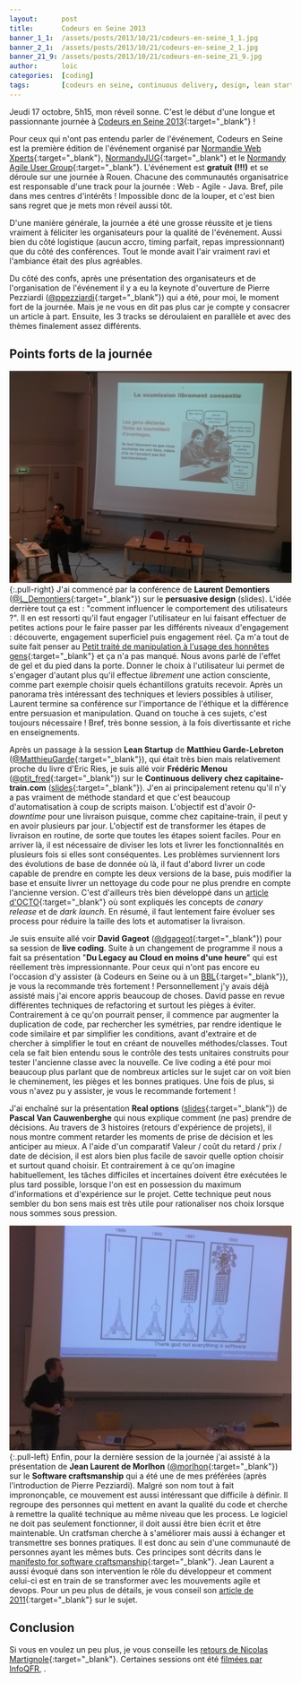 ```yaml
---
layout:      post
title:       Codeurs en Seine 2013
banner_1_1:  /assets/posts/2013/10/21/codeurs-en-seine_1_1.jpg
banner_2_1:  /assets/posts/2013/10/21/codeurs-en-seine_2_1.jpg
banner_21_9: /assets/posts/2013/10/21/codeurs-en-seine_21_9.jpg
author:      loic
categories:  [coding]
tags:        [codeurs en seine, continuous delivery, design, lean startup, software craftsmanship]
---
```


Jeudi 17 octobre, 5h15, mon réveil sonne. C'est le début d'une longue et passionnante journée à [Codeurs en Seine 2013](https://gospeak.io/events/ext/cfc9785a-50ca-4644-8f2f-43a9ce92b9cb){:target="_blank"} !

Pour ceux qui n'ont pas entendu parler de l'événement, Codeurs en Seine est la première édition de l'événement organisé par
[Normandie Web Xperts](https://www.nwx.fr){:target="_blank"}, [NormandyJUG](https://twitter.com/normandyjug){:target="_blank"}
et le [Normandy Agile User Group](https://twitter.com/normandyagile){:target="_blank"}. L'événement est **gratuit (!!!)** et se déroule sur une journée à Rouen.
Chacune des communautés organisatrice est responsable d'une track pour la journée : Web - Agile - Java. Bref, pile dans mes centres d'intérêts !
Impossible donc de la louper, et c'est bien sans regret que je mets mon réveil aussi tôt.

D'une manière générale, la journée a été une grosse réussite et je tiens vraiment à féliciter les organisateurs pour la qualité de l'événement.
Aussi bien du côté logistique (aucun accro, timing parfait, repas impressionnant) que du côté des conférences.
Tout le monde avait l'air vraiment ravi et l'ambiance était des plus agréables.

Du côté des confs, après une présentation des organisateurs et de l'organisation de l'événement il y a eu
la keynote d'ouverture de Pierre Pezziardi ([@ppezziardi](https://twitter.com/ppezziardi){:target="_blank"}) qui a été, pour moi, le moment fort de la journée.
Mais je ne vous en dit pas plus car je compte y consacrer un article à part. Ensuite, les 3 tracks se déroulaient en parallèle et avec des thèmes finalement assez différents.

## Points forts de la journée


![Persuasive design par Laurent Demontiers](/assets/posts/2013/10/21/persuavive-design.jpg){:.pull-right}
J'ai commencé par la conférence de **Laurent Demontiers** ([@L_Demontiers](https://twitter.com/L_Demontiers){:target="_blank"}) sur le **persuasive design** (slides).
L'idée derrière tout ça est : "comment influencer le comportement des utilisateurs ?". Il en est ressorti qu'il faut engager l'utilisateur en lui faisant effectuer
de petites actions pour le faire passer par les différents niveaux d'engagement : découverte, engagement superficiel puis engagement réel. Ça m'a tout de suite fait penser au
[Petit traité de manipulation à l'usage des honnêtes gens](https://des-livres-pour-changer-de-vie.com/petit-traite-de-manipulation-a-lusage-des-honnetes-gens){:target="_blank"}
et ça n'a pas manqué. Nous avons parlé de l'effet de gel et du pied dans la porte. Donner le choix à l'utilisateur lui permet de s'engager d'autant plus
qu'il effectue *librement* une action consciente, comme part exemple choisir quels échantillons gratuits recevoir.
Après un panorama très intéressant des techniques et leviers possibles à utiliser, Laurent termine sa conférence sur l'importance de l'éthique
et la différence entre persuasion et manipulation. Quand on touche à ces sujets, c'est toujours nécessaire !
Bref, très bonne session, à la fois divertissante et riche en enseignements.

Après un passage à la session **Lean Startup** de **Matthieu Garde-Lebreton** ([@MatthieuGarde](https://twitter.com/MatthieuGarde){:target="_blank"}),
qui était très bien mais relativement proche du livre d'Eric Ries, je suis allé voir **Frédéric Menou** ([@ptit_fred](https://twitter.com/ptit_fred){:target="_blank"})
sur le **Continuous delivery chez capitaine-train.com** ([slides](https://fr.slideshare.net/ptit-fred/livraison-continue-chez-capitaine-train-codeurs-en-seine){:target="_blank"}).
J'en ai principalement retenu qu'il n'y a pas vraiment de méthode standard et que c'est beaucoup d'automatisation à coup de scripts maison.
L'objectif est d'avoir *0-downtime* pour une livraison puisque, comme chez capitaine-train, il peut y en avoir plusieurs par jour.
L'objectif est de transformer les étapes de livraison en routine, de sorte que toutes les étapes soient faciles.
Pour en arriver là, il est nécessaire de diviser les lots et livrer les fonctionnalités en plusieurs fois si elles sont conséquentes.
Les problèmes surviennent lors des évolutions de base de donnée où là, il faut d'abord livrer un code capable de prendre en compte les deux versions de la base,
puis modifier la base et ensuite livrer un nettoyage du code pour ne plus prendre en compte l'ancienne version.
C'est d'ailleurs très bien développé dans un [article d'OCTO](https://blog.octo.com/zero-downtime-deployment){:target="_blank"} où sont expliqués les concepts de
*canary release* et de *dark launch*. En résumé, il faut lentement faire évoluer ses process pour réduire la taille des lots et automatiser la livraison.

Je suis ensuite allé voir **David Gageot** ([@dgageot](https://twitter.com/dgageot){:target="_blank"}) pour sa session de **live coding**.
Suite à un changement de programme il nous a fait sa présentation "**Du Legacy au Cloud en moins d'une heure**" qui est réellement très impressionnante.
Pour ceux qui n'ont pas encore eu l'occasion d'y assister (à Codeurs en Seine ou à un [BBL](http://www.brownbaglunch.fr/baggers.html#david-gageot){:target="_blank"}),
je vous la recommande très fortement ! Personnellement j'y avais déjà assisté mais j'ai encore appris beaucoup de choses.
David passe en revue différentes techniques de refactoring et surtout les pièges à éviter. Contrairement à ce qu'on pourrait penser,
il commence par augmenter la duplication de code, par rechercher les symétries, par rendre identique le code similaire et par simplifier les conditions,
avant d'extraire et de chercher à simplifier le tout en créant de nouvelles méthodes/classes.
Tout cela se fait bien entendu sous le contrôle des tests unitaires construits pour tester l'ancienne classe avec la nouvelle.
Ce live coding a été pour moi beaucoup plus parlant que de nombreux articles sur le sujet car on voit bien le cheminement, les pièges et les bonnes pratiques.
Une fois de plus, si vous n'avez pu y assister, je vous le recommande fortement !

J'ai enchaîné sur la présentation **Real options** ([slides](https://www.agilecoach.net/coach-tools/real-options){:target="_blank"})
de **Pascal Van Cauwenberghe** qui nous explique comment (ne pas) prendre de décisions. Au travers de 3 histoires (retours d'expérience de projets),
il nous montre comment retarder les moments de prise de décision et les anticiper au mieux. A l'aide d'un comparatif Valeur / coût du retard / prix / date de décision,
il est alors bien plus facile de savoir quelle option choisir et surtout quand choisir.
Et contrairement à ce qu'on imagine habituellement, les tâches difficiles et incertaines doivent être exécutées le plus tard possible,
lorsque l'on est en possession du maximum d'informations et d'expérience sur le projet.
Cette technique peut nous sembler du bon sens mais est très utile pour rationaliser nos choix lorsque nous sommes sous pression.

![Software craftsmanship par Jean Laurent de Morlhon](/assets/posts/2013/10/21/software-craftsmanship.jpg){:.pull-left}
Enfin, pour la dernière session de la journée j'ai assisté à la présentation de **Jean Laurent de Morlhon** ([@morlhon](https://twitter.com/morlhon){:target="_blank"})
sur le **Software craftsmanship** qui a été une de mes préférées (après l'introduction de Pierre Pezziardi).
Malgré son nom tout à fait imprononçable, ce mouvement est aussi intéressant que difficile à définir.
Il regroupe des personnes qui mettent en avant la qualité du code et cherche à remettre la qualité technique au même niveau que les process.
Le logiciel ne doit pas seulement fonctionner, il doit aussi être bien écrit et être maintenable.
Un cratfsman cherche à s'améliorer mais aussi à échanger et transmettre ses bonnes pratiques. Il est donc au sein d'une communauté de personnes ayant les mêmes buts.
Ces principes sont décrits dans le [manifesto for software craftsmanship](http://manifesto.softwarecraftsmanship.org){:target="_blank"}.
Jean Laurent a aussi évoqué dans son intervention le rôle du développeur et comment celui-ci est en train de se transformer avec les mouvements agile et devops.
Pour un peu plus de détails, je vous conseil son [article de 2011](https://blog.engineering.publicissapient.fr/2011/01/31/software-craftsmanship-en-pratique){:target="_blank"} sur le sujet.

## Conclusion

Si vous en voulez un peu plus, je vous conseille les [retours de Nicolas Martignole](http://www.touilleur-express.fr/2013/10/18/codeurs-en-seine-2013){:target="_blank"}.
Certaines sessions ont été [filmées par InfoQFR](https://www.infoq.com/fr/codeur-en-seine-2013), .







